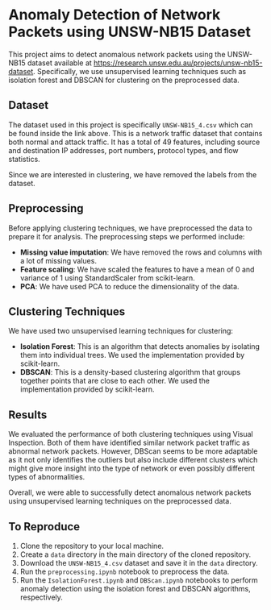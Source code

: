 # Anomaly Detection of Network Packets using UNSW-NB15 Dataset

This project aims to detect anomalous network packets using the UNSW-NB15 dataset available at https://research.unsw.edu.au/projects/unsw-nb15-dataset. Specifically, we use unsupervised learning techniques such as isolation forest and DBSCAN for clustering on the preprocessed data.

## Dataset

The dataset used in this project is specifically `UNSW-NB15_4.csv` which can be found inside the link above. This is a network traffic dataset that contains both normal and attack traffic. It has a total of 49 features, including source and destination IP addresses, port numbers, protocol types, and flow statistics.

Since we are interested in clustering, we have removed the labels from the dataset.

## Preprocessing

Before applying clustering techniques, we have preprocessed the data to prepare it for analysis. The preprocessing steps we performed include:

- **Missing value imputation**: We have removed the rows and columns with a lot of missing values.
- **Feature scaling**: We have scaled the features to have a mean of 0 and variance of 1 using StandardScaler from scikit-learn.
- **PCA**: We have used PCA to reduce the dimensionality of the data.

## Clustering Techniques

We have used two unsupervised learning techniques for clustering:

- **Isolation Forest**: This is an algorithm that detects anomalies by isolating them into individual trees. We used the implementation provided by scikit-learn.
- **DBSCAN**: This is a density-based clustering algorithm that groups together points that are close to each other. We used the implementation provided by scikit-learn.

## Results

We evaluated the performance of both clustering techniques using Visual Inspection. Both of them have identified similar network packet traffic as abnormal network packets. However, DBScan seems to be more adaptable as it not only identifies the outliers but also include different clusters which might give more insight into the type of network or even possibly different types of abnormalities. 

Overall, we were able to successfully detect anomalous network packets using unsupervised learning techniques on the preprocessed data.

## To Reproduce
1. Clone the repository to your local machine.
2. Create a `data` directory in the main directory of the cloned repository.
3. Download the `UNSW-NB15_4.csv` dataset and save it in the `data` directory.
4. Run the `preprocessing.ipynb` notebook to preprocess the data.
5. Run the `IsolationForest.ipynb` and `DBScan.ipynb` notebooks to perform anomaly detection using the isolation forest and DBSCAN algorithms, respectively.